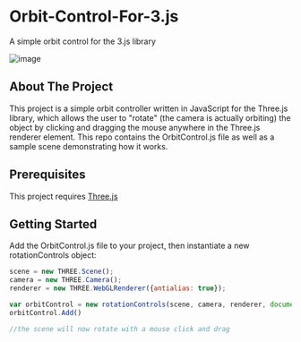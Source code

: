 # Orbit-Control-For-3.js
A simple orbit control for the 3.js library

![image](https://github.com/pmccullough060/Orbit-Control-For-3.js/blob/master/RepoImages/OrbitControlExample.gif)


<!-- About The Porject -->

## About The Project
This project is a simple orbit controller written in JavaScript for the Three.js library, which allows the user to "rotate" (the camera is actually orbiting) the object by clicking and dragging the mouse anywhere in the Three.js renderer element. This repo contains the OrbitControl.js file as well as a sample scene demonstrating how it works.

<!-- Prerequisites -->
## Prerequisites
This project requires <a href="https://threejs.org/docs/#manual/en/introduction/Installation">Three.js</a>

## Getting Started
Add the OrbitControl.js file to your project, then instantiate a new rotationControls object:

```javascript
scene = new THREE.Scene();
camera = new THREE.Camera();
renderer = new THREE.WebGLRenderer({antialias: true});

var orbitControl = new rotationControls(scene, camera, renderer, document);
orbitControl.Add()

//the scene will now rotate with a mouse click and drag
```
